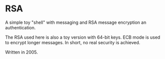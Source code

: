 RSA
===

A simple toy "shell" with messaging and RSA message encryption an authentication.

The RSA used here is also a toy version with 64-bit keys. ECB mode is used to encrypt longer messages. In short, no real security is achieved.

Written in 2005.
